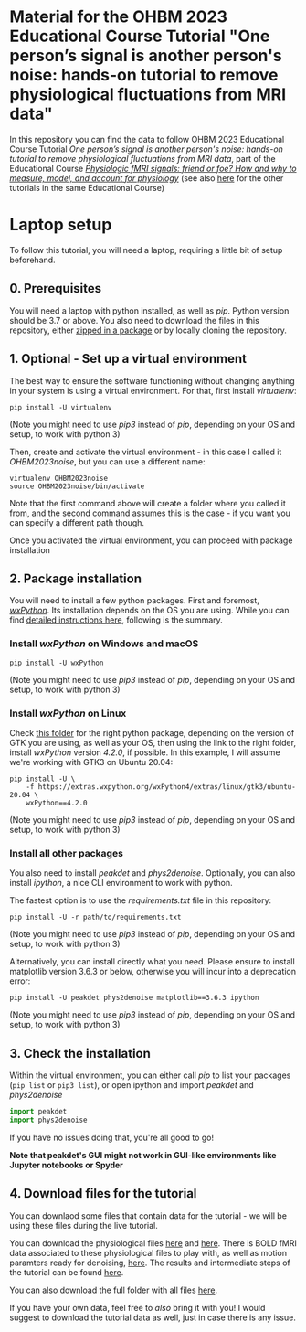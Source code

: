 # Material for the OHBM 2023 Educational Course Tutorial "One person’s signal is another person's noise: hands-on tutorial to remove physiological fluctuations from MRI data"

In this repository you can find the data to follow OHBM 2023 Educational Course Tutorial _One person’s signal is another person's noise: hands-on tutorial to remove physiological fluctuations from MRI data_, part of the Educational Course [_Physiologic fMRI signals: friend or foe? How and why to measure, model, and account for physiology_](https://ww6.aievolution.com/hbm2301/index.cfm?do=ev.viewEv&ev=1241) (see also [here](https://physiopy.github.io/ohbm23_tutorials/) for the other tutorials in the same Educational Course)

# Laptop setup

To follow this tutorial, you will need a laptop, requiring a little bit of setup beforehand.

## 0. Prerequisites
You will need a laptop with python installed, as well as _pip_. Python version should be 3.7 or above.
You also need to download the files in this repository, either [zipped in a package](https://github.com/smoia/ohbm2023noisetutorial/archive/refs/heads/master.zip) or by locally cloning the repository.

## 1. Optional - Set up a virtual environment
The best way to ensure the software functioning without changing anything in your system is using a virtual environment.
For that, first install _virtualenv_:

``` shell
pip install -U virtualenv
```
(Note you might need to use _pip3_ instead of _pip_, depending on your OS and setup, to work with python 3)

Then, create and activate the virtual environment - in this case I called it _OHBM2023noise_, but you can use a different name:

``` shell
virtualenv OHBM2023noise
source OHBM2023noise/bin/activate
``` 

Note that the first command above will create a folder where you called it from, and the second command assumes this is the case - if you want you can specify a different path though.

Once you activated the virtual environment, you can proceed with package installation

## 2. Package installation

You will need to install a few python packages. First and foremost, [_wxPython_](). Its installation depends on the OS you are using.
While you can find [detailed instructions here](https://wxpython.org/pages/downloads/), following is the summary.

### Install _wxPython_ on Windows and macOS
``` shell
pip install -U wxPython
```
(Note you might need to use _pip3_ instead of _pip_, depending on your OS and setup, to work with python 3)

### Install _wxPython_ on Linux
Check [this folder](https://extras.wxpython.org/wxPython4/extras/linux/) for the right python package, depending on the version of GTK you are using, as well as your OS, then using the link to the right folder, install _wxPython_ version _4.2.0_, if possible.
In this example, I will assume we're working with GTK3 on Ubuntu 20.04:
``` shell
pip install -U \
    -f https://extras.wxpython.org/wxPython4/extras/linux/gtk3/ubuntu-20.04 \
    wxPython==4.2.0
```
(Note you might need to use _pip3_ instead of _pip_, depending on your OS and setup, to work with python 3)

### Install all other packages
You also need to install _peakdet_ and _phys2denoise_. Optionally, you can also install _ipython_, a nice CLI environment to work with python.

The fastest option is to use the _requirements.txt_ file in this repository:
``` shell
pip install -U -r path/to/requirements.txt
```
(Note you might need to use _pip3_ instead of _pip_, depending on your OS and setup, to work with python 3)

Alternatively, you can install directly what you need. Please ensure to install matplotlib version 3.6.3 or below, otherwise you will incur into a deprecation error:
``` shell
pip install -U peakdet phys2denoise matplotlib==3.6.3 ipython
```
(Note you might need to use _pip3_ instead of _pip_, depending on your OS and setup, to work with python 3)

## 3. Check the installation
Within the virtual environment, you can either call _pip_ to list your packages (`pip list` or `pip3 list`), or open ipython and import _peakdet_ and _phys2denoise_
```python
import peakdet
import phys2denoise
```

If you have no issues doing that, you're all good to go!

**Note that peakdet's GUI might not work in GUI-like environments like Jupyter notebooks or Spyder**

## 4. Download files for the tutorial

You can downlaod some files that contain data for the tutorial - we will be using these files during the live tutorial.

You can download the physiological files [here](https://osf.io/download/64b55a9e903ac10028dcc8e5/) and [here](https://osf.io/download/64b55a6c465d140032a3175b/). There is BOLD fMRI data associated to these physiological files to play with, as well as motion paramters ready for denoising, [here](https://files.de-1.osf.io/v1/resources/3txqr/providers/osfstorage/64b5f2c7465d1400cfa31ac3/?zip=).
The results and intermediate steps of the tutorial can be found [here](https://files.de-1.osf.io/v1/resources/3txqr/providers/osfstorage/64b55ab8903ac10028dcc8e9/?zip=).

You can also download the full folder with all files [here](https://files.de-1.osf.io/v1/resources/3txqr/providers/osfstorage/64b55a44903ac10021dcc910/?zip=).

If you have your own data, feel free to _also_ bring it with you! I would suggest to download the tutorial data as well, just in case there is any issue.
